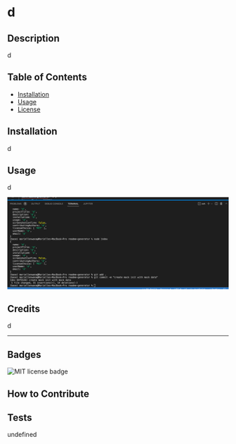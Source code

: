 
# d

## Description

d

## Table of Contents
 - [Installation](#installation)
 - [Usage](#usage)
 - [License](#license)

## Installation

d

## Usage
 d
 
 ![screen shot of d](/assets/images/screenshot.png)

## Credits

d

---

## Badges

![MIT license badge](https://img.shields.io/badge/license-MIT-blue)


## How to Contribute


## Tests

undefined
